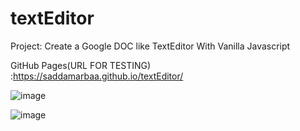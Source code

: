 # textEditor
Project: Create a Google DOC like TextEditor With Vanilla Javascript

GitHub Pages(URL FOR TESTING) :https://saddamarbaa.github.io/textEditor/


![image](https://user-images.githubusercontent.com/51326421/102085254-f261df80-3e48-11eb-8e3c-54ee4a167da7.png)





![image](https://user-images.githubusercontent.com/51326421/102085659-8469e800-3e49-11eb-840f-5bacfa3ffd99.png)


